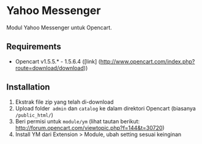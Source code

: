 Yahoo Messenger
===============

Modul Yahoo Messenger untuk Opencart.

Requirements
------------

* Opencart v1.5.5.* - 1.5.6.4 ([link] (http://www.opencart.com/index.php?route=download/download))

Installation
------------

1. Ekstrak file zip yang telah di-download
2. Upload folder` admin` dan `catalog` ke dalam direktori Opencart (biasanya `/public_html/`)
3. Beri permisi untuk `module/ym` (lihat tautan berikut: http://forum.opencart.com/viewtopic.php?f=144&t=30720)
4. Install YM dari Extension > Module, ubah setting sesuai keinginan